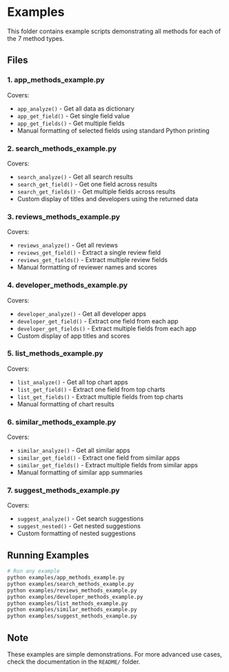 # Examples

This folder contains example scripts demonstrating all methods for each of the 7 method types.

## Files

### 1. app_methods_example.py
Covers:
- `app_analyze()` - Get all data as dictionary
- `app_get_field()` - Get single field value
- `app_get_fields()` - Get multiple fields
- Manual formatting of selected fields using standard Python printing

### 2. search_methods_example.py
Covers:
- `search_analyze()` - Get all search results
- `search_get_field()` - Get one field across results
- `search_get_fields()` - Get multiple fields across results
- Custom display of titles and developers using the returned data

### 3. reviews_methods_example.py
Covers:
- `reviews_analyze()` - Get all reviews
- `reviews_get_field()` - Extract a single review field
- `reviews_get_fields()` - Extract multiple review fields
- Manual formatting of reviewer names and scores

### 4. developer_methods_example.py
Covers:
- `developer_analyze()` - Get all developer apps
- `developer_get_field()` - Extract one field from each app
- `developer_get_fields()` - Extract multiple fields from each app
- Custom display of app titles and scores

### 5. list_methods_example.py
Covers:
- `list_analyze()` - Get all top chart apps
- `list_get_field()` - Extract one field from top charts
- `list_get_fields()` - Extract multiple fields from top charts
- Manual formatting of chart results

### 6. similar_methods_example.py
Covers:
- `similar_analyze()` - Get all similar apps
- `similar_get_field()` - Extract one field from similar apps
- `similar_get_fields()` - Extract multiple fields from similar apps
- Manual formatting of similar app summaries

### 7. suggest_methods_example.py
Covers:
- `suggest_analyze()` - Get search suggestions
- `suggest_nested()` - Get nested suggestions
- Custom formatting of nested suggestions

## Running Examples

```bash
# Run any example
python examples/app_methods_example.py
python examples/search_methods_example.py
python examples/reviews_methods_example.py
python examples/developer_methods_example.py
python examples/list_methods_example.py
python examples/similar_methods_example.py
python examples/suggest_methods_example.py
```

## Note

These examples are simple demonstrations. For more advanced use cases, check the documentation in the `README/` folder.

